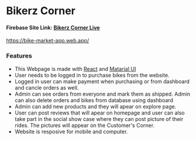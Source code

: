 # Bikerz Corner #

 #### Firebase Site Link:  [Bikerz Corner Live](https://bike-market-app.web.app/)
 <https://bike-market-app.web.app/>
 
### Features
* This Webpage is made with [React](https://reactjs.org/) and [Matarial UI](https://mui.com/) 
* User needs to be logged in to purchase bikes from the website.
* Logged in user can make payment when purchasing or from dashboard and cancle orders as well.
* Admin can see orders from everyone and mark them as shipped. Admin can also delete orders and bikes from database using dashboard
* Admin can add new products and they will apear on explore page.
* User can post reviews that will apear on homepage and user can also take part in the social show case where they can post picture of their rides. The pictures will appear on the Customer's Corner.
* Website is resposive for mobile and computer.
